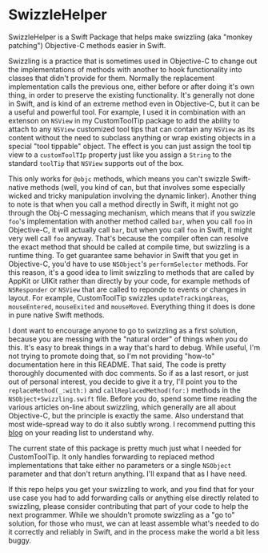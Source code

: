 # SwizzleHelper

SwizzleHelper is a Swift Package that helps make swizzling (aka "monkey patching") Objective-C methods easier in Swift.

Swizzling is a practice that is sometimes used in Objective-C to change out the implementations of methods with another to hook functionality into classes that didn't provide for them.  Normally the replacement implementation calls the previous one, either before or after doing it's own thing, in order to preserve the existing functionality.  It's generally not done in Swift, and is kind of an extreme method even in Objective-C, but it can be a useful and powerful tool.  For example, I used it in combination with an extenson on `NSView` in my CustomToolTip package to add the ability to attach to any `NSView`  customized tool tips that can contain any `NSView` as its content without the need to subclass anything or wrap existing objects in a special "tool tippable" object.  The effect is you can just assign the tool tip view to a `customToolTIp` property just like you assign a `String` to the standard `toolTip` that `NSView` supports out of the box.

This only works for `@objc` methods, which means you can't swizzle Swift-native methods (well, you kind of can, but that involves some especially wicked and tricky manipulation involving the dynamic linker).  Another thing to note is that when you call a method directly in Swift, it might not go through the Obj-C messaging mechanism, which means that if you swizzle `foo`'s implementation with another method called `bar`, when you call `foo` in Objective-C, it will actually call `bar`, but when you call `foo` in Swift, it might very well call `foo` anyway.   That's because the compiler often can resolve the exact method that should be called at compile time, but swizzling is a runtime thing.  To get guarantee same behavior in Swift that you get in Objective-C, you'd have to use `NSObject`'s `performSelector` methods.  For this reason, it's a good idea to limit swizzling to methods that are called by AppKit or UIKit rather than directly by your code, for example methods of `NSResponder` or `NSView` that are called to reponde to events or changes in layout.  For example, CustomToolTip swizzles `updateTrackingAreas`, `mouseEntered`, `mouseExited` and `mouseMoved`.  Everything thing it does is done in pure native Swift methods.

I dont want to encourage anyone to go to swizzling as a first solution, because you are messing with the "natural order" of things when you do this.  It's easy to break things in a way that's hard to debug.  While useful, I'm not trying to promote doing that, so I'm not providing "how-to" documentation here in this README.  That said,  The code is pretty thoroughly documented with doc comments.  So if as a last resort, or just out of personal interest, you decide to give it a try, I'll point you to the `replaceMethod(_:with:)` and `callReplacedMethod(for:)` methods in the `NSObject+Swizzling.swift` file.  Before you do, spend some time reading the various articles on-line about swizzling, which generally are all about Objective-C, but the principle is exactly the same.  Also understand that most wide-spread way to do it also subtly wrong.  I recommend putting this [blog](https://blog.newrelic.com/engineering/right-way-to-swizzle/) on your reading list to understand why.

The current state of this package is pretty much just what I needed for CustomToolTip.  It only handles forwarding to replaced method implementations that take either no parameters or a single `NSObject` parameter and that don't return anything.  I'll expand that as I have need.

If this repo helps you get your swizzling to work, and you find that for your use case you had to add forwarding calls or anything else directly related to swizzling, please consider contributing that part of your code to help the next programmer.  While we shouldn't promote swizzling as a "go to" solution, for those who must, we can at least assemble what's needed to do it correctly and reliably in Swift, and in the process make the world a bit less buggy.
